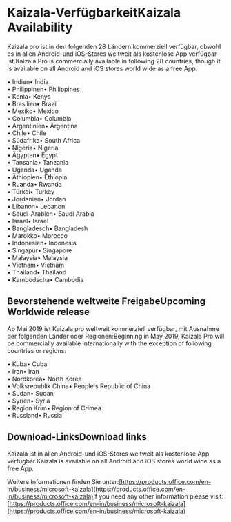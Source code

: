 # <a name="kaizala-availability"></a><span data-ttu-id="008ae-101">Kaizala-Verfügbarkeit</span><span class="sxs-lookup"><span data-stu-id="008ae-101">Kaizala Availability</span></span> 
<span data-ttu-id="008ae-102">Kaizala pro ist in den folgenden 28 Ländern kommerziell verfügbar, obwohl es in allen Android-und iOS-Stores weltweit als ﻿kostenlose App verfügbar ist.</span><span class="sxs-lookup"><span data-stu-id="008ae-102">Kaizala Pro is commercially available in following 28 countries, though it is available on all Android and iOS stores world wide as a free App.</span></span> 

<span data-ttu-id="008ae-103">• Indien</span><span class="sxs-lookup"><span data-stu-id="008ae-103">•   India</span></span>
<br>
<span data-ttu-id="008ae-104">• Philippinen</span><span class="sxs-lookup"><span data-stu-id="008ae-104">•   Philippines</span></span>
<br>
<span data-ttu-id="008ae-105">• Kenia</span><span class="sxs-lookup"><span data-stu-id="008ae-105">•   Kenya</span></span>
<br>
<span data-ttu-id="008ae-106">• Brasilien</span><span class="sxs-lookup"><span data-stu-id="008ae-106">•   Brazil</span></span>
<br>
<span data-ttu-id="008ae-107">• Mexiko</span><span class="sxs-lookup"><span data-stu-id="008ae-107">• Mexico</span></span>
<br>
<span data-ttu-id="008ae-108">• Columbia</span><span class="sxs-lookup"><span data-stu-id="008ae-108">• Columbia</span></span>
<br>
<span data-ttu-id="008ae-109">• Argentinien</span><span class="sxs-lookup"><span data-stu-id="008ae-109">• Argentina</span></span>
<br>
<span data-ttu-id="008ae-110">• Chile</span><span class="sxs-lookup"><span data-stu-id="008ae-110">• Chile</span></span>
<br>
<span data-ttu-id="008ae-111">• Südafrika</span><span class="sxs-lookup"><span data-stu-id="008ae-111">• South Africa</span></span>
<br>
<span data-ttu-id="008ae-112">• Nigeria</span><span class="sxs-lookup"><span data-stu-id="008ae-112">• Nigeria</span></span>
<br>
<span data-ttu-id="008ae-113">• Ägypten</span><span class="sxs-lookup"><span data-stu-id="008ae-113">• Egypt</span></span>
<br>
<span data-ttu-id="008ae-114">• Tansania</span><span class="sxs-lookup"><span data-stu-id="008ae-114">• Tanzania</span></span>
<br>
<span data-ttu-id="008ae-115">• Uganda</span><span class="sxs-lookup"><span data-stu-id="008ae-115">• Uganda</span></span>
<br>
<span data-ttu-id="008ae-116">• Äthiopien</span><span class="sxs-lookup"><span data-stu-id="008ae-116">• Ethiopia</span></span>
<br>
<span data-ttu-id="008ae-117">• Ruanda</span><span class="sxs-lookup"><span data-stu-id="008ae-117">• Rwanda</span></span>
<br>
<span data-ttu-id="008ae-118">• Türkei</span><span class="sxs-lookup"><span data-stu-id="008ae-118">• Turkey</span></span>
<br>
<span data-ttu-id="008ae-119">• Jordanien</span><span class="sxs-lookup"><span data-stu-id="008ae-119">• Jordan</span></span>
<br>
<span data-ttu-id="008ae-120">• Libanon</span><span class="sxs-lookup"><span data-stu-id="008ae-120">• Lebanon</span></span>
<br>
<span data-ttu-id="008ae-121">• Saudi-Arabien</span><span class="sxs-lookup"><span data-stu-id="008ae-121">• Saudi Arabia</span></span>
<br>
<span data-ttu-id="008ae-122">• Israel</span><span class="sxs-lookup"><span data-stu-id="008ae-122">• Israel</span></span>
<br>
<span data-ttu-id="008ae-123">• Bangladesch</span><span class="sxs-lookup"><span data-stu-id="008ae-123">• Bangladesh</span></span>
<br>
<span data-ttu-id="008ae-124">• Marokko</span><span class="sxs-lookup"><span data-stu-id="008ae-124">• Morocco</span></span>
<br>
<span data-ttu-id="008ae-125">• Indonesien</span><span class="sxs-lookup"><span data-stu-id="008ae-125">• Indonesia</span></span>
<br>
<span data-ttu-id="008ae-126">• Singapur</span><span class="sxs-lookup"><span data-stu-id="008ae-126">• Singapore</span></span>
<br>
<span data-ttu-id="008ae-127">• Malaysia</span><span class="sxs-lookup"><span data-stu-id="008ae-127">• Malaysia</span></span>
<br>
<span data-ttu-id="008ae-128">• Vietnam</span><span class="sxs-lookup"><span data-stu-id="008ae-128">• Vietnam</span></span>
<br>
<span data-ttu-id="008ae-129">• Thailand</span><span class="sxs-lookup"><span data-stu-id="008ae-129">• Thailand</span></span>
<br>
<span data-ttu-id="008ae-130">• Kambodscha</span><span class="sxs-lookup"><span data-stu-id="008ae-130">• Cambodia</span></span>

## <a name="upcoming-worldwide-release"></a><span data-ttu-id="008ae-131">Bevorstehende weltweite Freigabe</span><span class="sxs-lookup"><span data-stu-id="008ae-131">Upcoming Worldwide release</span></span>

<span data-ttu-id="008ae-132">Ab Mai 2019 ist Kaizala pro weltweit kommerziell verfügbar, mit Ausnahme der folgenden Länder oder Regionen:</span><span class="sxs-lookup"><span data-stu-id="008ae-132">Beginning in May 2019, Kaizala Pro will be commercially available internationally with the exception of following countries or regions:</span></span>

<span data-ttu-id="008ae-133">• Kuba</span><span class="sxs-lookup"><span data-stu-id="008ae-133">• Cuba</span></span>
<br>
<span data-ttu-id="008ae-134">• Iran</span><span class="sxs-lookup"><span data-stu-id="008ae-134">• Iran</span></span>
<br>
<span data-ttu-id="008ae-135">• Nordkorea</span><span class="sxs-lookup"><span data-stu-id="008ae-135">• North Korea</span></span>
<br>
<span data-ttu-id="008ae-136">• Volksrepublik China</span><span class="sxs-lookup"><span data-stu-id="008ae-136">• People's Republic of China</span></span>
<br>
<span data-ttu-id="008ae-137">• Sudan</span><span class="sxs-lookup"><span data-stu-id="008ae-137">• Sudan</span></span>
<br>
<span data-ttu-id="008ae-138">• Syrien</span><span class="sxs-lookup"><span data-stu-id="008ae-138">• Syria</span></span>
<br>
<span data-ttu-id="008ae-139">• Region Krim</span><span class="sxs-lookup"><span data-stu-id="008ae-139">• Region of Crimea</span></span>
<br>
<span data-ttu-id="008ae-140">• Russland</span><span class="sxs-lookup"><span data-stu-id="008ae-140">• Russia</span></span>
<br>

## <a name="download-links"></a><span data-ttu-id="008ae-141">Download-Links</span><span class="sxs-lookup"><span data-stu-id="008ae-141">Download links</span></span>

<span data-ttu-id="008ae-142">Kaizala ist in allen Android-und iOS-Stores weltweit als ﻿kostenlose App verfügbar.</span><span class="sxs-lookup"><span data-stu-id="008ae-142">Kaizala is available on all Android and iOS stores world wide as a free App.</span></span>

<span data-ttu-id="008ae-143">Weitere Informationen finden Sie unter:[https://products.office.com/en-in/business/microsoft-kaizala](https://products.office.com/en-in/business/microsoft-kaizala)</span><span class="sxs-lookup"><span data-stu-id="008ae-143">If you need any other information please visit: [https://products.office.com/en-in/business/microsoft-kaizala](https://products.office.com/en-in/business/microsoft-kaizala)</span></span>

